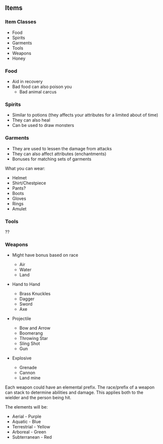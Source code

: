 Items
-----

### Item Classes ###
* Food
* Spirits
* Garments
* Tools
* Weapons
* Honey

### Food ###
* Aid in recovery
* Bad food can also poison you
    * Bad animal carcus

### Spirits ###
* Similar to potions (they affects your attributes for a limited about of time)
* They can also heal
* Can be used to draw monsters

### Garments ###
* They are used to lessen the damage from attacks
* They can also affect attributes (enchantments)
* Bonuses for matching sets of garments

What you can wear:
* Helmet
* Shirt/Chestpiece
* Pants?
* Boots
* Gloves
* Rings
* Amulet

### Tools ###
??

### Weapons ###
* Might have bonus based on race
    * Air
    * Water
    * Land

* Hand to Hand
    * Brass Knuckles
    * Dagger
    * Sword
    * Axe
* Projectile
    * Bow and Arrow
    * Boomerang
    * Throwing Star
    * Sling Shot
    * Gun
* Explosive
    * Grenade
    * Cannon
    * Land mine

Each weapon could have an elemental prefix.
The race/prefix of a weapon can stack to determine abilities and damage.
This applies both to the wielder and the person being hit.

The elements will be:

* Aerial - Purple
* Aquatic - Blue
* Terrestrial - Yellow
* Arboreal - Green
* Subterranean - Red

